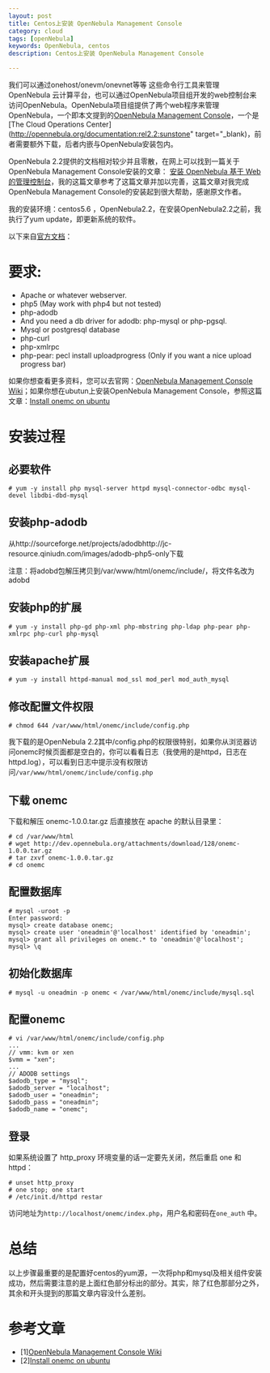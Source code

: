 ```yaml
---
layout: post
title: Centos上安装 OpenNebula Management Console
category: cloud
tags: [openNebula]
keywords: OpenNebula, centos 
description: Centos上安装 OpenNebula Management Console

---
```


我们可以通过onehost/onevm/onevnet等等 这些命令行工具来管理 OpenNebula 云计算平台，也可以通过OpenNebula项目组开发的web控制台来访问OpenNebula。OpenNebula项目组提供了两个web程序来管理OpenNebula，一个即本文提到的[OpenNebula Management Console](http://dev.opennebula.org/projects/management-console)，一个是[The Cloud Operations Center](http://opennebula.org/documentation:rel2.2:sunstone" target="_blank)，前者需要额外下载，后者内嵌与OpenNebula安装包内。

OpenNebula 2.2提供的文档相对较少并且零散，在网上可以找到一篇关于OpenNebula Management Console安装的文章：
[安装 OpenNebula 基于 Web 的管理控制台](http://www.vpsee.com/2011/03/install-opennebula-management-console-on-centos/)，我的这篇文章参考了这篇文章并加以完善，这篇文章对我完成OpenNebula Management Console的安装起到很大帮助，感谢原文作者。

我的安装环境：centos5.6 ，OpenNebula2.2，在安装OpenNebula2.2之前，我执行了yum update，即更新系统的软件。

以下来自[官方文档](http://dev.opennebula.org/projects/management-console/wiki)：

# 要求:

- Apache or whatever webserver.
- php5 (May work with php4 but not tested)
- php-adodb
- And you need a db driver for adodb: php-mysql or php-pgsql.
- Mysql or postgresql database
- php-curl
- php-xmlrpc
- php-pear: pecl install uploadprogress (Only if you want a nice upload progress bar)

如果你想查看更多资料，您可以去官网：[OpenNebula Management Console Wiki](http://dev.opennebula.org/projects/management-console/wiki)；如果你想在ubutun上安装OpenNebula Management Console，参照这篇文章：[Install onemc on ubuntu](http://dev.opennebula.org/projects/management-console/wiki/onemc_install_ubuntu)

# 安装过程

## 必要软件

	# yum -y install php mysql-server httpd mysql-connector-odbc mysql-devel libdbi-dbd-mysql

## 安装php-adodb

从http://sourceforge.net/projects/adodbhttp://jc-resource.qiniudn.com/images/adodb-php5-only下载 

注意：将adobd包解压拷贝到/var/www/html/onemc/include/，将文件名改为adobd

## 安装php的扩展

	# yum -y install php-gd php-xml php-mbstring php-ldap php-pear php-xmlrpc php-curl php-mysql

## 安装apache扩展

	# yum -y install httpd-manual mod_ssl mod_perl mod_auth_mysql

## 修改配置文件权限

	# chmod 644 /var/www/html/onemc/include/config.php

我下载的是OpenNebula 2.2其中/config.php的权限很特别，如果你从浏览器访问onemc时候页面都是空白的，你可以看看日志（我使用的是httpd，日志在httpd.log），可以看到日志中提示没有权限访问`/var/www/html/onemc/include/config.php`

## 下载 onemc

下载和解压 onemc-1.0.0.tar.gz 后直接放在 apache 的默认目录里：

	# cd /var/www/html
	# wget http://dev.opennebula.org/attachments/download/128/onemc-1.0.0.tar.gz
	# tar zxvf onemc-1.0.0.tar.gz
	# cd onemc

## 配置数据库

	# mysql -uroot -p
	Enter password:
	mysql> create database onemc;
	mysql> create user 'oneadmin'@'localhost' identified by 'oneadmin';
	mysql> grant all privileges on onemc.* to 'oneadmin'@'localhost';
	mysql> \q

## 初始化数据库

	# mysql -u oneadmin -p onemc < /var/www/html/onemc/include/mysql.sql

## 配置onemc

	# vi /var/www/html/onemc/include/config.php
	...
	// vmm: kvm or xen
	$vmm = "xen";
	...
	// ADODB settings
	$adodb_type = "mysql";
	$adodb_server = "localhost";
	$adodb_user = "oneadmin";
	$adodb_pass = "oneadmin";
	$adodb_name = "onemc";

## 登录

如果系统设置了 http_proxy 环境变量的话一定要先关闭，然后重启 one 和 httpd：

	# unset http_proxy
	# one stop; one start
	# /etc/init.d/httpd restar

访问地址为`http://localhost/onemc/index.php`，用户名和密码在`one_auth` 中。

# 总结

以上步骤最重要的是配置好centos的yum源，一次将php和mysql及相关组件安装成功，然后需要注意的是上面红色部分标出的部分。其实，除了红色那部分之外，其余和开头提到的那篇文章内容没什么差别。

# 参考文章

- [1][OpenNebula Management Console Wiki](http://dev.opennebula.org/projects/management-console/wiki)
- [2][Install onemc on ubuntu](http://dev.opennebula.org/projects/management-console/wiki/onemc_install_ubuntu)
